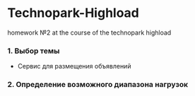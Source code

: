 # Technopark-Highload
homework №2 at the course of the technopark highload

### 1. Выбор темы
* Сервис для размещения объявлений

### 2. Определение возможного диапазона нагрузок
